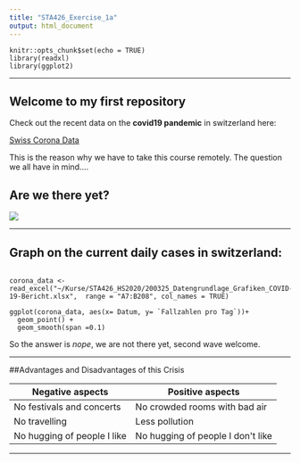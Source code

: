 ```yaml
---
title: "STA426_Exercise_1a"
output: html_document
---
```


```{r setup, include=FALSE}
knitr::opts_chunk$set(echo = TRUE)
library(readxl)
library(ggplot2)
```

***

## Welcome to my first repository

Check out the recent data on the **covid19 pandemic** in switzerland here:

[Swiss Corona Data](https://www.corona-data.ch/>)

This is the reason why we have to take this course remotely. The question we all have in mind....


## Are we there yet?

![](C:\Users\fine_\Documents\Kurse\STA426_HS2020/picture_coronapandemia.png)

***


## Graph on the current daily cases in switzerland:

```{r graph corona}

corona_data <- read_excel("~/Kurse/STA426_HS2020/200325_Datengrundlage_Grafiken_COVID-19-Bericht.xlsx",  range = "A7:B208", col_names = TRUE)

ggplot(corona_data, aes(x= Datum, y= `Fallzahlen pro Tag`))+
  geom_point() +
  geom_smooth(span =0.1)
```

So the answer is *nope*, we are not there yet, second wave welcome.

***

##Advantages and Disadvantages of this Crisis


Negative aspects | Positive aspects
---| ---
No festivals and concerts | No crowded rooms with bad air
No travelling | Less pollution
No hugging of people I like | No hugging of people I don't like

***
